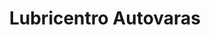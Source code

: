 ---
title: "Lubricentro Autovaras"
url: /puerto-varas/lubricentro-autovaras/
shop: Autowerkstatt
---
